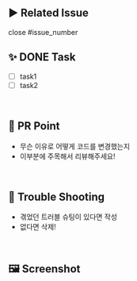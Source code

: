 <!-- PR의 제목은 "[페이지명] 구현내용 " 으로, 연결되는 이슈 제목과 동일하게 가져가시면 됩니다! -->

## ▶️ Related Issue

close #issue_number

## ✨ DONE Task

- [ ] task1
- [ ] task2

<br />

## 💎 PR Point

- 무슨 이유로 어떻게 코드를 변경했는지
- 이부분에 주목해서 리뷰해주세요!

<br />

## 🧨 Trouble Shooting

- 겪었던 트러블 슈팅이 있다면 작성
- 없다면 삭제!

<br />

## 🖼️ Screenshot
